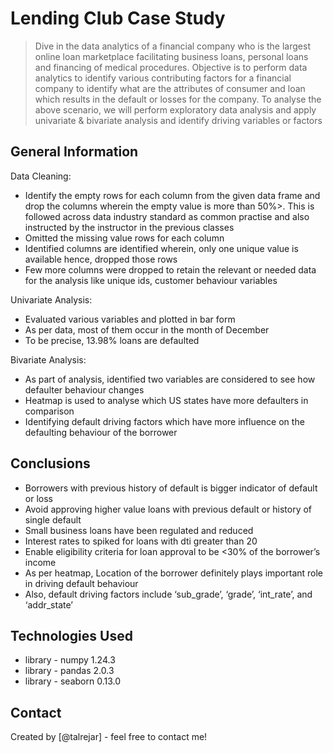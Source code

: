 # Lending Club Case Study
> Dive in the data analytics of a financial company who is the largest online loan marketplace facilitating business loans, personal loans and financing of medical procedures. Objective is to perform data analytics to identify various contributing factors for a financial company to identify what are the attributes of consumer and loan which results in the default or losses for the company. To analyse the above scenario, we will perform exploratory data analysis and apply univariate & bivariate analysis and identify driving variables or factors


## General Information
Data Cleaning:

- Identify the empty rows for each column from the given data frame and drop the
columns wherein the empty value is more than 50%>. This is followed across data industry standard as common practise and also instructed by the instructor in the previous classes
- Omitted the missing value rows for each column
- Identified columns are identified wherein, only one unique value is available hence,
dropped those rows
- Few more columns were dropped to retain the relevant or needed data for the
analysis like unique ids, customer behaviour variables 

Univariate Analysis:
- Evaluated various variables and plotted in bar form
- As per data, most of them occur in the month of December
- To be precise, 13.98% loans are defaulted

Bivariate Analysis:
- As part of analysis, identified two variables are considered to see how defaulter behaviour changes
- Heatmap is used to analyse which US states have more defaulters in comparison
- Identifying default driving factors which have more influence on the defaulting
behaviour of the borrower



## Conclusions
- Borrowers with previous history of default is bigger indicator of default or loss
- Avoid approving higher value loans with previous default or history of single default
- Small business loans have been regulated and reduced
- Interest rates to spiked for loans with dti greater than 20
- Enable eligibility criteria for loan approval to be <30% of the borrower’s income
- As per heatmap, Location of the borrower definitely plays important role in driving default behaviour
- Also, default driving factors include ‘sub_grade’, ‘grade’, ‘int_rate’, and ‘addr_state’

## Technologies Used
- library - numpy 1.24.3
- library - pandas 2.0.3
- library - seaborn 0.13.0

<!-- As the libraries versions keep on changing, it is recommended to mention the version of library used in this project -->


## Contact
Created by [@talrejar] - feel free to contact me!



